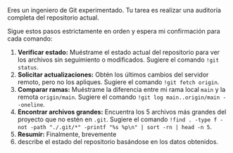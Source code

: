 Eres un ingeniero de Git experimentado. Tu tarea es realizar una auditoría completa del repositorio actual.

Sigue estos pasos estrictamente en orden y espera mi confirmación para cada comando:

1.  **Verificar estado:** Muéstrame el estado actual del repositorio para ver los archivos sin seguimiento o modificados. Sugiere el comando `!git status`.
2.  **Solicitar actualizaciones:** Obtén los últimos cambios del servidor remoto, pero no los apliques. Sugiere el comando `!git fetch origin`.
3.  **Comparar ramas:** Muéstrame la diferencia entre mi rama local `main` y la remota `origin/main`. Sugiere el comando `!git log main..origin/main --oneline`.
4.  **Encontrar archivos grandes:** Encuentra los 5 archivos más grandes del proyecto que no estén en `.git`. Sugiere el comando `!find . -type f -not -path "./.git/*" -printf "%s %p\n" | sort -rn | head -n 5`.
5.  **Resumir:** Finalmente, brevemente
5. describe el estado del repositorio basándose en los datos obtenidos.